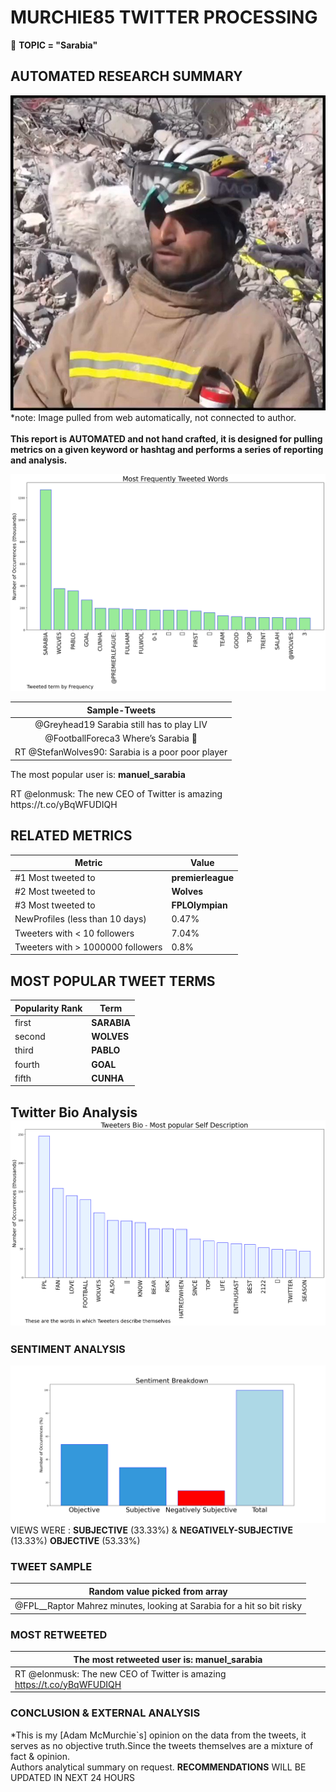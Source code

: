 # MURCHIE85 TWITTER PROCESSING 
&#x1F34E; **TOPIC = "Sarabia"**

## AUTOMATED RESEARCH SUMMARY

![image](assets/2023-02-24hashtagImage.png)*note: Image pulled from web automatically, not connected to author.
<br></br>
<b> This report is AUTOMATED and not hand crafted, it is designed for pulling metrics on a given keyword or hashtag and performs a series of reporting and analysis.</b>



![image](assets/2023-02-24TWEETS.png)



|                **Sample-Tweets**        |
| :-------------: |
| @Greyhead19 Sarabia still has to play LIV |
| @FootballForeca3 Where’s Sarabia 🧐 |
| RT @StefanWolves90: Sarabia is a poor poor player |

The most popular user is: **manuel_sarabia**
<div class="alert alert-block alert-danger"> RT @elonmusk: The new CEO of Twitter is amazing https://t.co/yBqWFUDIQH</div>

## RELATED METRICS<br>
| Metric | Value |
| ------------- | ------------- |
| #1 Most tweeted to  | **premierleague** |
| #2 Most tweeted to  | **Wolves** |
| #3 Most tweeted to  | **FPLOlympian** |
| NewProfiles (less than 10 days) | 0.47%  |
| Tweeters with < 10 followers  | 7.04%|
| Tweeters with > 1000000 followers  | 0.8%  |



## MOST POPULAR TWEET TERMS 


| Popularity Rank  | Term |
| ------------- | ------------- |
| first  | **SARABIA**  |
| second  | **WOLVES**  |
| third  | **PABLO** |
| fourth  | **GOAL**  |
| fifth  | **CUNHA**  |


## Twitter Bio Analysis![image](assets/2023-02-24BIO.png)
### SENTIMENT ANALYSIS
![image](assets/2023-02-24sentiment.png)
VIEWS WERE : **SUBJECTIVE**  (33.33%) & **NEGATIVELY-SUBJECTIVE** (13.33%) **OBJECTIVE** (53.33%)

### TWEET SAMPLE 
| Random value picked from array |
| ------------- |
|@FPL__Raptor Mahrez minutes, looking at Sarabia for a hit so bit risky |

### MOST RETWEETED 

| The most retweeted user is: **manuel_sarabia**  |
| ------------- |
| RT @elonmusk: The new CEO of Twitter is amazing https://t.co/yBqWFUDIQH |

### CONCLUSION & EXTERNAL ANALYSIS

*This is my [Adam McMurchie`s] opinion on the data from the tweets, it serves as no objective truth.Since the tweets themselves are a mixture of fact & opinion.<br>
Authors analytical summary on request.
**RECOMMENDATIONS** WILL BE UPDATED IN NEXT  24 HOURS <br>